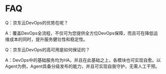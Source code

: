 # FAQ

Q：京东云DevOps的优势在呢？

A：覆盖DevOps全流程，不仅可为您提供全方位DevOps保障，而且可在降低运维成本的同时，提升服务健壮性和稳定性。

Q：京东云DevOps的高可用是如何保证的？

A：DevOps中的基础服务均为HA。并且在此基础之上，各模块也可实现自愈。以Agent为例，Agent具备分级发布的能力，并且可实现自我守护，无需人工干预。
